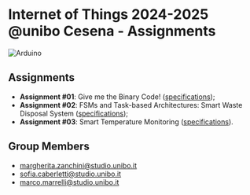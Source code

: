 # Internet of Things 2024-2025 @unibo Cesena - Assignments
![Arduino](https://img.shields.io/badge/-Arduino-00979D?style=for-the-badge&logo=Arduino&logoColor=white)

## Assignments
- **Assignment #01**: Give me the Binary Code! ([specifications](https://docs.google.com/document/d/1eBfmD2Z_LnENrw2ycnXRVqfvKuFERK_plsfLIBfGQ4w/));
- **Assignment #02**: FSMs and Task-based Architectures: Smart Waste Disposal System ([specifications](https://docs.google.com/document/d/1iFXGmo7RVZMpJ5bxUN5ms_qFqg2B-wecRc0sfas9rQ4/));
- **Assignment #03**: Smart Temperature Monitoring ([specifications](https://docs.google.com/document/d/1bQZ4LNd35CGHn0wV8lqoz_GF4CWnNGBrRnF0vuKWUDI/)).

## Group Members
- margherita.zanchini@studio.unibo.it
- sofia.caberletti@studio.unibo.it
- marco.marrelli@studio.unibo.it
